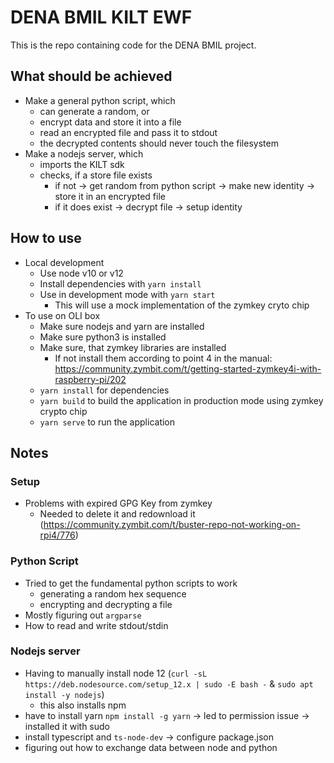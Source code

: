 # DENA BMIL KILT EWF

This is the repo containing code for the DENA BMIL project.

## What should be achieved
- Make a general python script, which 
  - can generate a random, or
  - encrypt data and store it into a file
  - read an encrypted file and pass it to stdout
  - the decrypted contents should never touch the filesystem
- Make a nodejs server, which
  - imports the KILT sdk
  - checks, if a store file exists
    - if not -> get random from python script -> make new identity -> store it in an encrypted file
    - if it does exist -> decrypt file -> setup identity

## How to use
- Local development
  - Use node v10 or v12
  - Install dependencies with `yarn install`
  - Use in development mode with `yarn start`
    - This will use a mock implementation of the zymkey cryto chip
- To use on OLI box
  - Make sure nodejs and yarn are installed
  - Make sure python3 is installed
  - Make sure, that zymkey libraries are installed
    - If not install them according to point 4 in the manual: https://community.zymbit.com/t/getting-started-zymkey4i-with-raspberry-pi/202
  - `yarn install` for dependencies
  - `yarn build` to build the application in production mode using zymkey crypto chip
  - `yarn serve` to run the application

## Notes
### Setup
- Problems with expired GPG Key from zymkey
  - Needed to delete it and redownload it (https://community.zymbit.com/t/buster-repo-not-working-on-rpi4/776)

### Python Script
- Tried to get the fundamental python scripts to work
  - generating a random hex sequence
  - encrypting and decrypting a file
- Mostly figuring out `argparse`
- How to read and write stdout/stdin

### Nodejs server
- Having to manually install node 12 (`curl -sL https://deb.nodesource.com/setup_12.x | sudo -E bash -` & `sudo apt install -y nodejs`)
  - this also installs npm
- have to install yarn `npm install -g yarn` -> led to permission issue -> installed it with sudo
- install typescript and `ts-node-dev` -> configure package.json
- figuring out how to exchange data between node and python